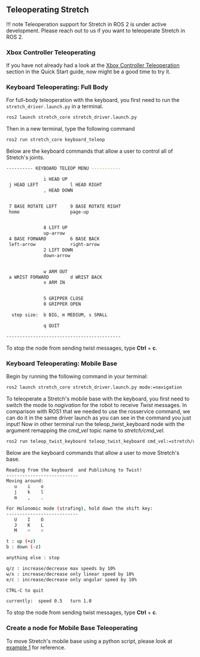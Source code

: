 ## Teleoperating Stretch

!!! note
   Teleoperation support for Stretch in ROS 2 is under active development. Please reach out to us if you want to teleoperate Stretch in ROS 2.

### Xbox Controller Teleoperating
If you have not already had a look at the [Xbox Controller Teleoperation](https://docs.hello-robot.com/0.2/stretch-tutorials/getting_started/quick_start_guide_re2/#hello-world-demo) section in the Quick Start guide, now might be a good time to try it.

### Keyboard Teleoperating: Full Body

For full-body teleoperation with the keyboard, you first need to run the `stretch_driver.launch.py` in a terminal.

```{.bash .shell-prompt}
ros2 launch stretch_core stretch_driver.launch.py
```

Then in a new terminal, type the following command

```{.bash .shell-prompt}
ros2 run stretch_core keyboard_teleop
```

Below are the keyboard commands that allow a user to control all of Stretch's joints.

```{.bash .no-copy}
---------- KEYBOARD TELEOP MENU -----------

              i HEAD UP                    
 j HEAD LEFT            l HEAD RIGHT       
              , HEAD DOWN                  


 7 BASE ROTATE LEFT     9 BASE ROTATE RIGHT
 home                   page-up            


              8 LIFT UP                    
              up-arrow                     
 4 BASE FORWARD         6 BASE BACK        
 left-arrow             right-arrow        
              2 LIFT DOWN                  
              down-arrow                   


              w ARM OUT                    
 a WRIST FORWARD        d WRIST BACK       
              x ARM IN                     


              5 GRIPPER CLOSE              
              0 GRIPPER OPEN               

  step size:  b BIG, m MEDIUM, s SMALL     

              q QUIT                       

-------------------------------------------
```

To stop the node from sending twist messages, type **Ctrl** + **c**.

### Keyboard Teleoperating: Mobile Base

Begin by running the following command in your terminal:

```{.bash .shell-prompt}
ros2 launch stretch_core stretch_driver.launch.py mode:=navigation
```

To teleoperate a Stretch's mobile base with the keyboard, you first need to switch the mode to *nagivation* for the robot to receive *Twist* messages. In comparison with ROS1 that we needed to use the rosservice command, we can do it in the same driver launch as you can see in the command you just input! Now in other terminal run the teleop_twist_keyboard node with the argument remapping the *cmd_vel* topic name to *stretch/cmd_vel*.

```{.bash .shell-prompt}
ros2 run teleop_twist_keyboard teleop_twist_keyboard cmd_vel:=stretch/cmd_vel
```

Below are the keyboard commands that allow a user to move Stretch's base.  

```{.bash .no-copy}
Reading from the keyboard  and Publishing to Twist!
---------------------------
Moving around:
   u    i    o
   j    k    l
   m    ,    .

For Holonomic mode (strafing), hold down the shift key:
---------------------------
   U    I    O
   J    K    L
   M    <    >

t : up (+z)
b : down (-z)

anything else : stop

q/z : increase/decrease max speeds by 10%
w/x : increase/decrease only linear speed by 10%
e/c : increase/decrease only angular speed by 10%

CTRL-C to quit

currently:	speed 0.5	turn 1.0

```

To stop the node from sending twist messages, type **Ctrl** + **c**.

### Create a node for Mobile Base Teleoperating
To move Stretch's mobile base using a python script, please look at [example 1](example_1.md) for reference.

